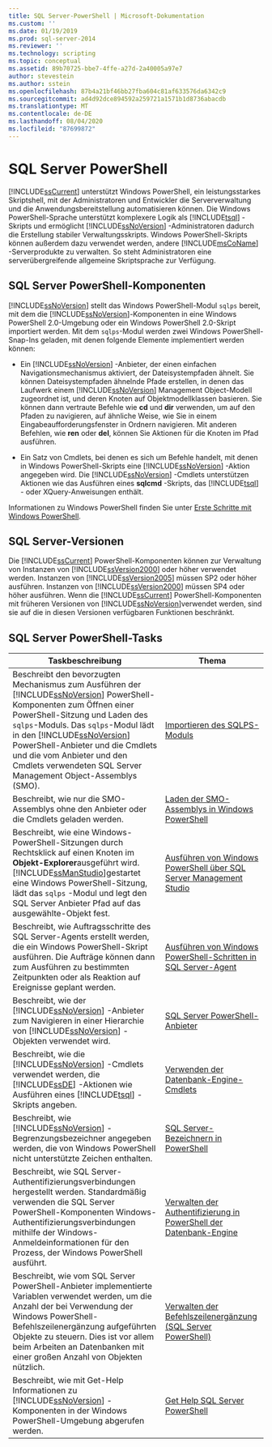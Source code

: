 ```yaml
---
title: SQL Server-PowerShell | Microsoft-Dokumentation
ms.custom: ''
ms.date: 01/19/2019
ms.prod: sql-server-2014
ms.reviewer: ''
ms.technology: scripting
ms.topic: conceptual
ms.assetid: 89b70725-bbe7-4ffe-a27d-2a40005a97e7
author: stevestein
ms.author: sstein
ms.openlocfilehash: 87b4a21bf46bb27fba604c81af633576da6342c9
ms.sourcegitcommit: ad4d92dce894592a259721a1571b1d8736abacdb
ms.translationtype: MT
ms.contentlocale: de-DE
ms.lasthandoff: 08/04/2020
ms.locfileid: "87699872"
---
```

# <a name="sql-server-powershell"></a>SQL Server PowerShell
  [!INCLUDE[ssCurrent](../includes/sscurrent-md.md)] unterstützt Windows PowerShell, ein leistungsstarkes Skriptshell, mit der Administratoren und Entwickler die Serververwaltung und die Anwendungsbereitstellung automatisieren können. Die Windows PowerShell-Sprache unterstützt komplexere Logik als [!INCLUDE[tsql](../includes/tsql-md.md)] -Skripts und ermöglicht [!INCLUDE[ssNoVersion](../includes/ssnoversion-md.md)] -Administratoren dadurch die Erstellung stabiler Verwaltungsskripts. Windows PowerShell-Skripts können außerdem dazu verwendet werden, andere [!INCLUDE[msCoName](../includes/msconame-md.md)] -Serverprodukte zu verwalten. So steht Administratoren eine serverübergreifende allgemeine Skriptsprache zur Verfügung.  
  
## <a name="sql-server-powershell-components"></a>SQL Server PowerShell-Komponenten  
 [!INCLUDE[ssNoVersion](../includes/ssnoversion-md.md)] stellt das Windows PowerShell-Modul `sqlps` bereit, mit dem die [!INCLUDE[ssNoVersion](../includes/ssnoversion-md.md)]-Komponenten in eine Windows PowerShell 2.0-Umgebung oder ein Windows PowerShell 2.0-Skript importiert werden. Mit dem `sqlps`-Modul werden zwei Windows PowerShell-Snap-Ins geladen, mit denen folgende Elemente implementiert werden können:  
  
-   Ein [!INCLUDE[ssNoVersion](../includes/ssnoversion-md.md)] -Anbieter, der einen einfachen Navigationsmechanismus aktiviert, der Dateisystempfaden ähnelt. Sie können Dateisystempfaden ähnelnde Pfade erstellen, in denen das Laufwerk einem [!INCLUDE[ssNoVersion](../includes/ssnoversion-md.md)] Management Object-Modell zugeordnet ist, und deren Knoten auf Objektmodellklassen basieren. Sie können dann vertraute Befehle wie **cd** und **dir** verwenden, um auf den Pfaden zu navigieren, auf ähnliche Weise, wie Sie in einem Eingabeaufforderungsfenster in Ordnern navigieren. Mit anderen Befehlen, wie **ren** oder **del**, können Sie Aktionen für die Knoten im Pfad ausführen.  
  
-   Ein Satz von Cmdlets, bei denen es sich um Befehle handelt, mit denen in Windows PowerShell-Skripts eine [!INCLUDE[ssNoVersion](../includes/ssnoversion-md.md)] -Aktion angegeben wird. Die [!INCLUDE[ssNoVersion](../includes/ssnoversion-md.md)] -Cmdlets unterstützen Aktionen wie das Ausführen eines **sqlcmd** -Skripts, das [!INCLUDE[tsql](../includes/tsql-md.md)] - oder XQuery-Anweisungen enthält.  
  
 Informationen zu Windows PowerShell finden Sie unter [Erste Schritte mit Windows PowerShell](https://msdn.microsoft.com/library/hh857337.aspx).  
  
## <a name="sql-server-versions"></a>SQL Server-Versionen  
 Die [!INCLUDE[ssCurrent](../includes/sscurrent-md.md)] PowerShell-Komponenten können zur Verwaltung von Instanzen von [!INCLUDE[ssVersion2000](../includes/ssversion2000-md.md)] oder höher verwendet werden. Instanzen von [!INCLUDE[ssVersion2005](../includes/ssversion2005-md.md)] müssen SP2 oder höher ausführen. Instanzen von [!INCLUDE[ssVersion2000](../includes/ssversion2000-md.md)] müssen SP4 oder höher ausführen. Wenn die [!INCLUDE[ssCurrent](../includes/sscurrent-md.md)] PowerShell-Komponenten mit früheren Versionen von [!INCLUDE[ssNoVersion](../includes/ssnoversion-md.md)]verwendet werden, sind sie auf die in diesen Versionen verfügbaren Funktionen beschränkt.  
  
## <a name="sql-server-powershell-tasks"></a>SQL Server PowerShell-Tasks  
  
|Taskbeschreibung|Thema|  
|----------------------|-----------|  
|Beschreibt den bevorzugten Mechanismus zum Ausführen der [!INCLUDE[ssNoVersion](../includes/ssnoversion-md.md)] PowerShell-Komponenten zum Öffnen einer PowerShell-Sitzung und Laden des `sqlps`-Moduls. Das `sqlps`-Modul lädt in den [!INCLUDE[ssNoVersion](../includes/ssnoversion-md.md)] PowerShell-Anbieter und die Cmdlets und die vom Anbieter und den Cmdlets verwendeten SQL Server Management Object-Assemblys (SMO).|[Importieren des SQLPS-Moduls](../database-engine/import-the-sqlps-module.md)|  
|Beschreibt, wie nur die SMO-Assemblys ohne den Anbieter oder die Cmdlets geladen werden.|[Laden der SMO-Assemblys in Windows PowerShell](load-the-smo-assemblies-in-windows-powershell.md)|  
|Beschreibt, wie eine Windows-PowerShell-Sitzungen durch Rechtsklick auf einen Knoten im **Objekt-Explorer**ausgeführt wird. [!INCLUDE[ssManStudio](../includes/ssmanstudio-md.md)]gestartet eine Windows PowerShell-Sitzung, lädt das `sqlps` -Modul und legt den SQL Server Anbieter Pfad auf das ausgewählte-Objekt fest.|[Ausführen von Windows PowerShell über SQL Server Management Studio](run-windows-powershell-from-sql-server-management-studio.md)|  
|Beschreibt, wie Auftragsschritte des SQL Server-Agents erstellt werden, die ein Windows PowerShell-Skript ausführen. Die Aufträge können dann zum Ausführen zu bestimmten Zeitpunkten oder als Reaktion auf Ereignisse geplant werden.|[Ausführen von Windows PowerShell-Schritten in SQL Server-Agent](run-windows-powershell-steps-in-sql-server-agent.md)|  
|Beschreibt, wie der [!INCLUDE[ssNoVersion](../includes/ssnoversion-md.md)] -Anbieter zum Navigieren in einer Hierarchie von [!INCLUDE[ssNoVersion](../includes/ssnoversion-md.md)] -Objekten verwendet wird.|[SQL Server PowerShell-Anbieter](sql-server-powershell-provider.md)|  
|Beschreibt, wie die [!INCLUDE[ssNoVersion](../includes/ssnoversion-md.md)] -Cmdlets verwendet werden, die [!INCLUDE[ssDE](../includes/ssde-md.md)] -Aktionen wie Ausführen eines [!INCLUDE[tsql](../includes/tsql-md.md)] -Skripts angeben.|[Verwenden der Datenbank-Engine-Cmdlets](../database-engine/use-the-database-engine-cmdlets.md)|  
|Beschreibt, wie [!INCLUDE[ssNoVersion](../includes/ssnoversion-md.md)] -Begrenzungsbezeichner angegeben werden, die von Windows PowerShell nicht unterstützte Zeichen enthalten.|[SQL Server-Bezeichnern in PowerShell](sql-server-identifiers-in-powershell.md)|  
|Beschreibt, wie SQL Server-Authentifizierungsverbindungen hergestellt werden. Standardmäßig verwenden die SQL Server PowerShell-Komponenten Windows-Authentifizierungsverbindungen mithilfe der Windows-Anmeldeinformationen für den Prozess, der Windows PowerShell ausführt.|[Verwalten der Authentifizierung in PowerShell der Datenbank-Engine](manage-authentication-in-database-engine-powershell.md)|  
|Beschreibt, wie vom SQL Server PowerShell-Anbieter implementierte Variablen verwendet werden, um die Anzahl der bei Verwendung der Windows PowerShell-Befehlszeilenergänzung aufgeführten Objekte zu steuern. Dies ist vor allem beim Arbeiten an Datenbanken mit einer großen Anzahl von Objekten nützlich.|[Verwalten der Befehlszeilenergänzung &#40;SQL Server PowerShell&#41;](manage-tab-completion-sql-server-powershell.md)|  
|Beschreibt, wie mit Get-Help Informationen zu [!INCLUDE[ssNoVersion](../includes/ssnoversion-md.md)] -Komponenten in der Windows PowerShell-Umgebung abgerufen werden.|[Get Help SQL Server PowerShell](../database-engine/get-help-sql-server-powershell.md)|  
  
  
